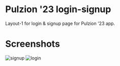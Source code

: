 # Pulzion '23 login-signup
Layout-1 for login & signup page for Pulzion '23 app.

# Screenshots
![signup](https://user-images.githubusercontent.com/93861256/211055739-c33652e0-25d8-4f6d-a8a9-8d3428a118dd.png)
![login](https://user-images.githubusercontent.com/93861256/211055746-6f0bf50f-1f69-455d-a694-cee05dee7159.png)
